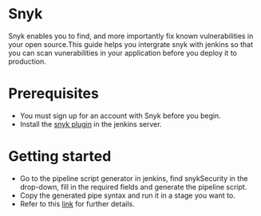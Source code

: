 # Snyk
  Snyk enables you to find, and more importantly fix known vulnerabilities in your open source.This guide helps you intergrate snyk with     jenkins so that you can scan vunerabilities in your application before you deploy it to production.
  
# Prerequisites
  - You must sign up for an account with Snyk before you begin.
  - Install the [snyk plugin](https://snyk.io/docs/install-the-snyk-plugin/) in the jenkins server.
  
# Getting started
  - Go to the pipeline script generator in jenkins, find snykSecurity in the drop-down, fill in the required fields and generate the        pipeline script.
  - Copy the generated pipe syntax and run it in a stage you want to.
  - Refer to this [link](https://snyk.io/docs/snyk-for-your-pipeline/) for further details.
  


